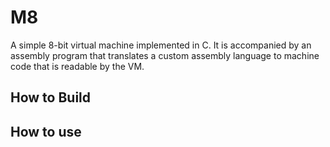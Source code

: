 # M8
A simple 8-bit virtual machine implemented in C. It is accompanied by an assembly program that translates a custom assembly language to machine code that is readable by the VM.

## How to Build

## How to use

